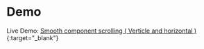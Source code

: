 # Demo


Live Demo: [Smooth component scrolling ( Verticle and horizontal )]([https://example.com](https://smooth-component-scrolling.netlify.app/)){:target="_blank"} 

